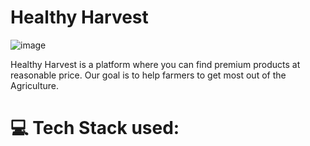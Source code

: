 # Healthy Harvest
![image](https://user-images.githubusercontent.com/77536248/141651143-63675c4b-3d81-4e70-b3e4-96803668ffdd.png)

Healthy Harvest is a platform where you can find premium products at reasonable price. Our goal is to help farmers to get most out of the Agriculture.

# 💻 Tech Stack used:

